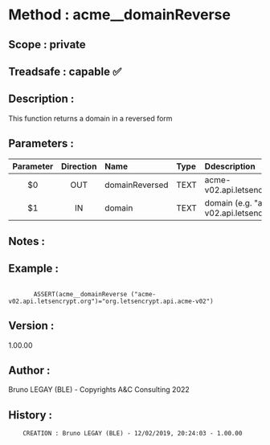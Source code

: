 ﻿# **Method :** acme__domainReverse
## **Scope :** private
## **Treadsafe :** capable ✅ 
## **Description :** 
This function returns a domain in a reversed form
## **Parameters :** 
| Parameter | Direction | Name | Type | Ddescription | 
|:----:|:----:|:----|:----|:----| 
| $0 | OUT | domainReversed | TEXT | acme-v02.api.letsencrypt.org | 
| $1 | IN | domain | TEXT | domain (e.g. "acme-v02.api.letsencrypt.org" | 

## **Notes :** 

## **Example :** 
```

       ASSERT(acme__domainReverse ("acme-v02.api.letsencrypt.org")="org.letsencrypt.api.acme-v02")
```
## **Version :** 
1.00.00
## **Author :** 
Bruno LEGAY (BLE) - Copyrights A&C Consulting 2022
## **History :** 
 
        CREATION : Bruno LEGAY (BLE) - 12/02/2019, 20:24:03 - 1.00.00
